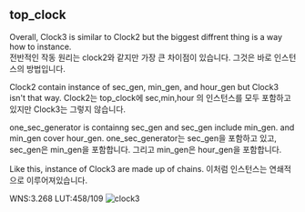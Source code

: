 ## top_clock

Overall, Clock3 is similar to Clock2 but the biggest diffrent thing is a way how to instance.  
전반적인 작동 원리는 clock2와 같지만 가장 큰 차이점이 있습니다. 그것은 바로 인스턴스의 방법입니다.

Clock2 contain instance of sec_gen, min_gen, and hour_gen but Clock3 isn't that way.
Clock2는 top_clock에 sec,min,hour 의 인스턴스를 모두 포함하고 있지만 Clock3는 그렇지 않습니다.

one_sec_generator is containng sec_gen and sec_gen include min_gen. and min_gen cover hour_gen. 
one_sec_generator는 sec_gen을 포함하고 있고, sec_gen은 min_gen을 포함합니다. 그리고 min_gen은 hour_gen을 포함합니다.

Like this, instance of Clock3 are made up of chains.
이처럼 인스턴스는 연쇄적으로 이루어져있습니다.


WNS:3.268 LUT:458/109
![clock3](https://github.com/Kangj2min/Clock/assets/167446954/98285d5c-b418-4247-b3cd-6b1ca2b79a9b)
